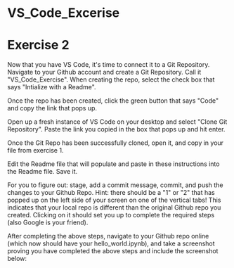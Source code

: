 # VS_Code_Excerise
# Exercise 2

Now that you have VS Code, it's time to connect it to a Git Repository. Navigate to your Github account and create a Git Repository. Call it "VS_Code_Exercise". When creating the repo, select the check box that says "Intialize with a Readme".

Once the repo has been created, click the green button that says "Code" and copy the link that pops up. 

Open up a fresh instance of VS Code on your desktop and select "Clone Git Repository". Paste the link you copied in the box that pops up and hit enter.

Once the Git Repo has been successfully cloned, open it, and copy in your file from exercise 1.

Edit the Readme file that will populate and paste in these instructions into the Readme file. Save it.

For you to figure out: stage, add a commit message, commit, and push the changes to your Github Repo.
Hint: there should be a "1" or "2" that has popped up on the left side of your screen on one of the vertical tabs! This indicates that your local repo is different than the original Github repo you created. Clicking on it should set you up to complete the required steps (also Google is your friend).

After completing the above steps, navigate to your Github repo online (which now should have your hello_world.ipynb), and take a screenshot proving you have completed the above steps and include the screenshot below:

